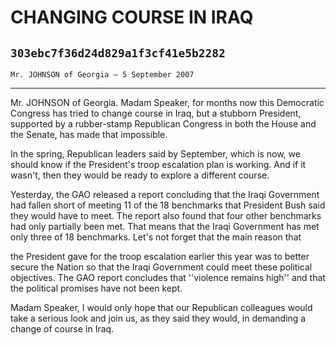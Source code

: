 # CHANGING COURSE IN IRAQ
## `303ebc7f36d24d829a1f3cf41e5b2282`
`Mr. JOHNSON of Georgia — 5 September 2007`

---


Mr. JOHNSON of Georgia. Madam Speaker, for months now this Democratic 
Congress has tried to change course in Iraq, but a stubborn President, 
supported by a rubber-stamp Republican Congress in both the House and 
the Senate, has made that impossible.

In the spring, Republican leaders said by September, which is now, we 
should know if the President's troop escalation plan is working. And if 
it wasn't, then they would be ready to explore a different course.

Yesterday, the GAO released a report concluding that the Iraqi 
Government had fallen short of meeting 11 of the 18 benchmarks that 
President Bush said they would have to meet. The report also found that 
four other benchmarks had only partially been met. That means that the 
Iraqi Government has met only three of 18 benchmarks. Let's not forget 
that the main reason that


the President gave for the troop escalation earlier this year was to 
better secure the Nation so that the Iraqi Government could meet these 
political objectives. The GAO report concludes that ''violence remains 
high'' and that the political promises have not been kept.

Madam Speaker, I would only hope that our Republican colleagues would 
take a serious look and join us, as they said they would, in demanding 
a change of course in Iraq.
